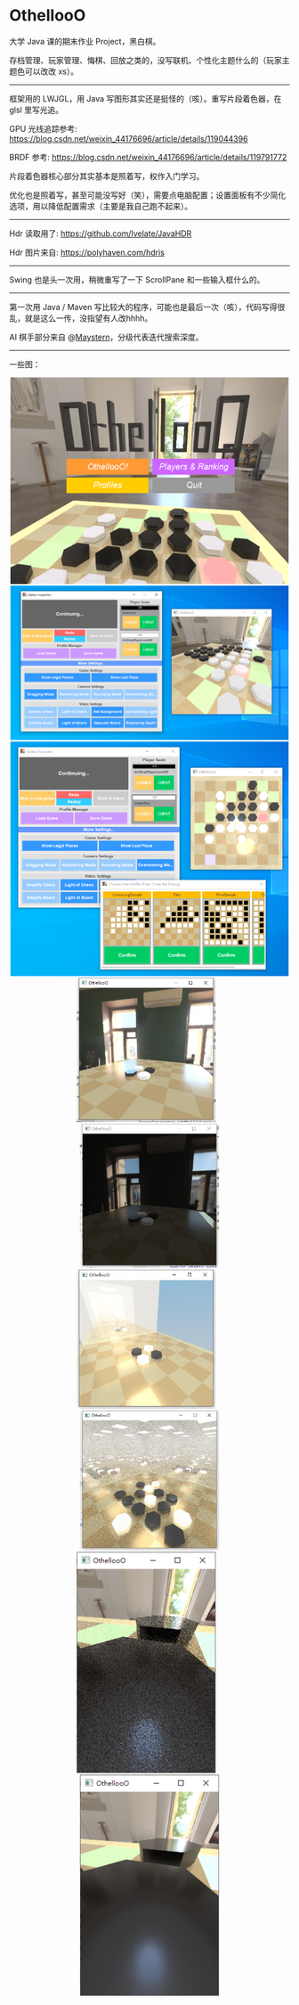 # OthellooO
大学 Java 课的期末作业 Project，黑白棋。

存档管理、玩家管理、悔棋、回放之类的，没写联机、个性化主题什么的（玩家主题色可以改改 xs）。

---

框架用的 LWJGL，用 Java 写图形其实还是挺怪的（咳）。重写片段着色器，在 glsl 里写光追。

GPU 光线追踪参考: https://blog.csdn.net/weixin_44176696/article/details/119044396

BRDF 参考: https://blog.csdn.net/weixin_44176696/article/details/119791772

片段着色器核心部分其实基本是照着写，权作入门学习。

优化也是照着写，甚至可能没写好（笑），需要点电脑配置；设置面板有不少简化选项，用以降低配置需求（主要是我自己跑不起来）。

---

Hdr 读取用了: https://github.com/Ivelate/JavaHDR

Hdr 图片来自: https://polyhaven.com/hdris

---

Swing 也是头一次用，稍微重写了一下 ScrollPane 和一些输入框什么的。

---

第一次用 Java / Maven 写比较大的程序，可能也是最后一次（咳），代码写得很乱，就是这么一传，没指望有人改hhhh。

AI 棋手部分来自 @[Maystern](https://github.com/Maystern)，分级代表迭代搜索深度。

---

一些图：

<div align="center"><img src="display/menu.png" width="500"></div>

<div align="center"><img src="display/20211227 1.png" width="500"></div>

<div align="center"><img src="display/20211227 2.png" width="500"></div>

<div align="center"><img src="display/20211208 Test hdr 1.jpg" width="250">&nbsp &nbsp<img src="display/20211208 Test hdr 2.jpg" width="250"></div>

<div align="center"><img src="display/20211114 Test Mirrors.jpg" width="250">&nbsp &nbsp<img src="display/20211115 Test MirrorBoxx.jpg" width="250"></div>

<div align="center"><img src="display/frame 1.png" width="250">&nbsp &nbsp<img src="display/frame 2.png" width="250"></div>
